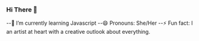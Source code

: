 ### Hi There 👋



--🌱 I’m currently learning Javascript
--😄 Pronouns: She/Her
--⚡ Fun fact: I an artist at heart with a creative outlook about everything.


